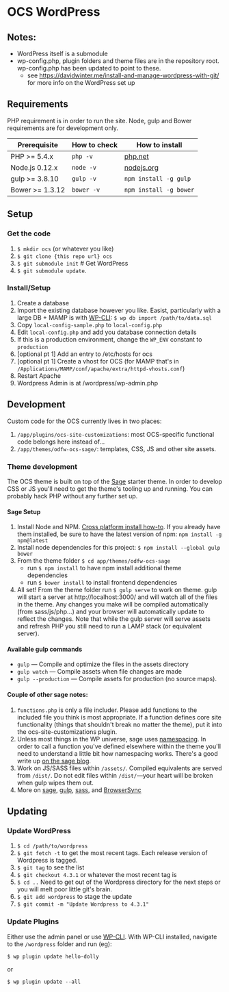 # OCS WordPress

## Notes:
* WordPress itself is a submodule
* wp-config.php, plugin folders and theme files are in the repository root. wp-config.php has been updated to point to these.
  * see https://davidwinter.me/install-and-manage-wordpress-with-git/ for more info on the WordPress set up


## Requirements
PHP requirement is in order to run the site. Node, gulp and Bower requirements are for development only.

| Prerequisite    | How to check | How to install
| --------------- | ------------ | ------------- |
| PHP >= 5.4.x    | `php -v`     | [php.net](http://php.net/manual/en/install.php) |
| Node.js 0.12.x  | `node -v`    | [nodejs.org](http://nodejs.org/) |
| gulp >= 3.8.10  | `gulp -v`    | `npm install -g gulp` |
| Bower >= 1.3.12 | `bower -v`   | `npm install -g bower` |

## Setup
### Get the code
1. `$ mkdir ocs` (or whatever you like)
2. `$ git clone {this repo url} ocs`
3. `$ git submodule init` # Get WordPress
4. `$ git submodule update`.

### Install/Setup
1. Create a database
2. Import the existing database however you like. Easist, particularly with a large DB + MAMP is with [WP-CLI](http://wp-cli.org/): `$ wp db import /path/to/data.sql`
1. Copy `local-config-sample.php` to `local-config.php`
2. Edit `local-config.php` and add you database connection details
3. If this is a production environment, change the `WP_ENV` constant to `production`
4. [optional pt 1] Add an entry to /etc/hosts for ocs
5. [optional pt 1] Create a vhost for OCS (for MAMP that's in `/Applications/MAMP/conf/apache/extra/httpd-vhosts.conf`)
6. Restart Apache 
4. Wordpress Admin is at /wordpress/wp-admin.php

## Development
Custom code for the OCS currently lives in two places:  

1. `/app/plugins/ocs-site-customizations`: most OCS-specific functional code belongs here instead of...
2. `/app/themes/odfw-ocs-sage/`: templates, CSS, JS and other site assets.

### Theme development
The OCS theme is built on top of the [Sage](https://github.com/roots/sage) starter theme. In order to develop CSS or JS you'll need to get the theme's tooling up and running. You can probably hack PHP without any further set up.

#### Sage Setup
1. Install Node and NPM. [Cross platform install how-to](http://blog.nodeknockout.com/post/65463770933/how-to-install-nodejs-and-npm). If you already have them installed, be sure to have the latest version of npm: `npm install -g npm@latest`
2. Install node dependencies for this project: `$ npm install --global gulp bower`
3. From the theme folder `$ cd app/themes/odfw-ocs-sage`
	* run `$ npm install` to have npm install additional theme dependencies
	* run `$ bower install` to install frontend dependencies  
4. All set! From the theme folder run `$ gulp serve` to work on theme. gulp will start a server at http://localhost:3000/ and will watch all of the files in the theme. Any changes you make will be compiled automatically (from sass/js/php...) and your browser will automatically update to reflect the changes. Note that while the gulp server will serve assets and refresh PHP you still need to run a LAMP stack (or equivalent server).

#### Available gulp commands
* `gulp` — Compile and optimize the files in the assets directory
* `gulp watch` — Compile assets when file changes are made
* `gulp --production` — Compile assets for production (no source maps).

#### Couple of other sage notes:
1. `functions.php` is only a file includer. Please add functions to the included file you think is most appropriate. If a function defines core site functionality (things that shouldn't break no matter the theme), put it into the ocs-site-customizations plugin.
2. Unless most things in the WP universe, sage uses [namespacing](http://php.net/manual/en/language.namespaces.basics.php). In order to call a function you've defined elsewhere within the theme you'll need to understand a little bit how namespacing works. There's a good write up [on the sage blog](https://roots.io/upping-php-requirements-in-your-wordpress-themes-and-plugins/).
3. Work on JS/SASS files within `/assets/`. Compiled equivalents are served from `/dist/`. Do not edit files within `/dist/`—your heart will be broken when gulp wipes them out.
5. More on [sage](https://roots.io/sage/docs/), [gulp](http://leveluptuts.com/tutorials/learning-gulp), [sass](http://sass-lang.com/), and [BrowserSync](http://www.browsersync.io)

## Updating
### Update WordPress
1. `$ cd /path/to/wordpress`
2. `$ git fetch -t` to get the most recent tags. Each release version of Wordpress is tagged.
3. `$ git tag` to see the list
4. `$ git checkout 4.3.1` or whatever the most recent tag is
5. `$ cd ..` Need to get out of the Wordpress directory for the next steps or you will melt poor little git's brain.
6. `$ git add wordpress` to stage the update
7. `$ git commit -m "Update Wordpress to 4.3.1"`

### Update Plugins
Either use the admin panel or use [WP-CLI](http://wp-cli.org/). With WP-CLI installed, navigate to the `/wordpress` folder and run (eg):

`$ wp plugin update hello-dolly`

or

`$ wp plugin update --all`
